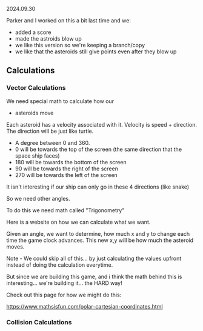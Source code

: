 
2024.09.30

Parker and I worked on this a bit last time and we:
* added a score
* made the astroids blow up
* we like this version so we're keeping a branch/copy
* we like that the asteroids still give points even after they blow up


## Calculations

### Vector Calculations

We need special math to calculate how our 

* asteroids move

Each asteroid has a velocity associated with it.
Velocity is speed + direction.
The direction will be just like turtle.  

* A degree between 0 and 360.
* 0 will be towards the top of the screen (the same direction that the space ship faces)
* 180 will be towards the bottom of the screen
* 90 will be towards the right of the screen
* 270 will be towards the left of the screen

It isn't interesting if our ship can only go in these 4 directions (like snake)


So we need other angles.

To do this we need math called "Trigonometry"

Here is a website on how we can calculate what we want.

Given an angle, we want to determine, how much x and y to change
each time the game clock advances.
This new x,y will be how much the asteroid moves.


Note - We could skip all of this... by just calculating the values upfront instead of doing the calculation everytime.

But since we are building this game, and i think the math behind this is interesting... we're building it... the HARD way!

Check out this page for how we might do this:

https://www.mathsisfun.com/polar-cartesian-coordinates.html

### Collision Calculations